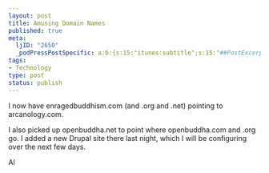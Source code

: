 ```yaml
--- 
layout: post
title: Amusing Domain Names
published: true
meta: 
  ljID: "2650"
  _podPressPostSpecific: a:6:{s:15:"itunes:subtitle";s:15:"##PostExcerpt##";s:14:"itunes:summary";s:15:"##PostExcerpt##";s:15:"itunes:keywords";s:17:"##WordPressCats##";s:13:"itunes:author";s:10:"##Global##";s:15:"itunes:explicit";s:7:"Default";s:12:"itunes:block";s:7:"Default";}
tags: 
- Technology
type: post
status: publish
---
```

I now have enragedbuddhism.com (and .org and .net) pointing to arcanology.com.

I also picked up openbuddha.net to point where openbuddha.com and .org go. I added a new Drupal site there last night, which I will be configuring over the next few days.

Al
